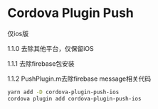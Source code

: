 # Cordova Plugin Push

仅ios版

1.1.0 去除其他平台，仅保留iOS

1.1.1 去除firebase包安装

1.1.2 PushPlugin.m去除firebase message相关代码

```bash
yarn add -D cordova-plugin-push-ios
cordova plugin add cordova-plugin-push-ios
```
